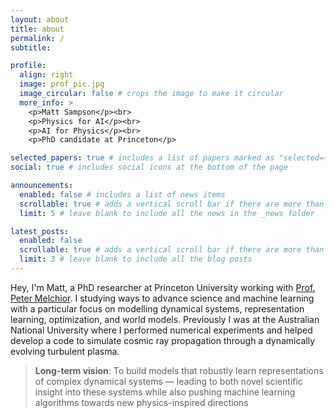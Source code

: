 ```yaml
---
layout: about
title: about
permalink: /
subtitle: 

profile:
  align: right
  image: prof_pic.jpg
  image_circular: false # crops the image to make it circular
  more_info: >
    <p>Matt Sampson</p><br>
    <p>Physics for AI</p><br>
    <p>AI for Physics</p><br>
    <p>PhD candidate at Princeton</p>

selected_papers: true # includes a list of papers marked as "selected={true}"
social: true # includes social icons at the bottom of the page

announcements:
  enabled: false # includes a list of news items
  scrollable: true # adds a vertical scroll bar if there are more than 3 news items
  limit: 5 # leave blank to include all the news in the _news folder

latest_posts:
  enabled: false
  scrollable: true # adds a vertical scroll bar if there are more than 3 new posts items
  limit: 3 # leave blank to include all the blog posts
---
```


Hey, I'm Matt, a PhD researcher at Princeton University working with [Prof. Peter Melchior](https://pmelchior.net/). I studying ways to advance science and machine learning with a particular focus on modelling dynamical systems, representation learning, optimization, and world models. Previously I was at the Australian National University where I performed numerical experiments and helped develop a code to simulate cosmic ray propagation through a dynamically evolving turbulent plasma. 

> **Long-term vision**: To build models that robustly learn representations of complex dynamical systems — leading to both novel scientific insight into these systems while also pushing machine learning algorithms towards new physics-inspired directions
